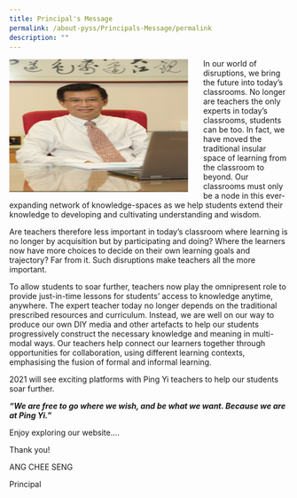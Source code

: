 ```yaml
---
title: Principal's Message
permalink: /about-pyss/Principals-Message/permalink
description: ""
---
```


<img src="/images/p1.png" style="width:325px;height:240px;margin-right:25px;" align = "left">
  

  

In our world of disruptions, we bring the future into today’s classrooms. No longer are teachers the only experts in today’s classrooms, students can be too. In fact, we have moved the traditional insular space of learning from the classroom to beyond. Our classrooms must only be a node in this ever-expanding network of knowledge-spaces as we help students extend their knowledge to developing and cultivating understanding and wisdom.

  

Are teachers therefore less important in today’s classroom where learning is no longer by acquisition but by participating and doing? Where the learners now have more choices to decide on their own learning goals and trajectory? Far from it. Such disruptions make teachers all the more important.

  

To allow students to soar further, teachers now play the omnipresent role to provide just-in-time lessons for students’ access to knowledge anytime, anywhere. The expert teacher today no longer depends on the traditional prescribed resources and curriculum. Instead, we are well on our way to produce our own DIY media and other artefacts to help our students progressively construct the necessary knowledge and meaning in multi-modal ways. Our teachers help connect our learners together through opportunities for collaboration, using different learning contexts, emphasising the fusion of formal and informal learning.

  

2021 will see exciting platforms with Ping Yi teachers to help our students soar further. 

  

**_“We are free to go where we wish, and be what we want. Because we are at Ping Yi.”_**

  

Enjoy exploring our website….

  

Thank you!

  

ANG CHEE SENG

Principal